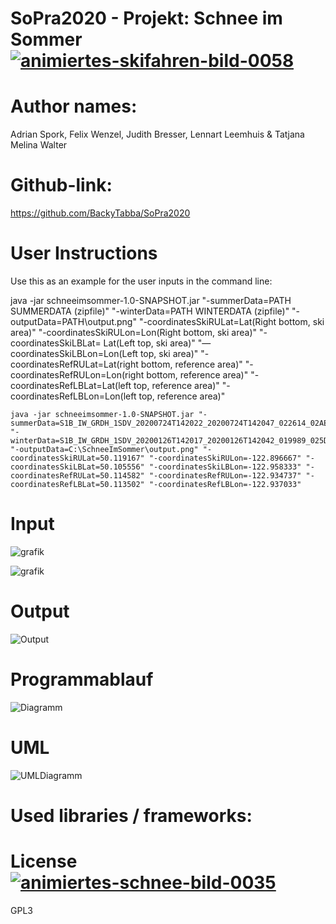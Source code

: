 # SoPra2020 - Projekt: Schnee im Sommer <a href="https://www.animierte-gifs.net/cat-skifahren-284.htm"><img src="https://www.animierte-gifs.net/data/media/284/animiertes-skifahren-bild-0058.gif" border="0" alt="animiertes-skifahren-bild-0058" /></a>

# Author names: 
Adrian Spork, Felix Wenzel, Judith Bresser, Lennart Leemhuis & Tatjana Melina Walter

# Github-link: 
https://github.com/BackyTabba/SoPra2020

# User Instructions
Use this as an example for the user inputs in the command line:


java -jar schneeimsommer-1.0-SNAPSHOT.jar "-summerData=PATH SUMMERDATA (zipfile)" "-winterData=PATH WINTERDATA (zipfile)" "-outputData=PATH\output.png" "-coordinatesSkiRULat=Lat(Right bottom, ski area)" "-coordinatesSkiRULon=Lon(Right bottom, ski area)" "-coordinatesSkiLBLat= Lat(Left top, ski area)" "—coordinatesSkiLBLon=Lon(Left top, ski area)" "-coordinatesRefRULat=Lat(right bottom, reference area)" "-coordinatesRefRULon=Lon(right bottom, reference area)" "-coordinatesRefLBLat=Lat(left top, reference area)" "-coordinatesRefLBLon=Lon(left top, reference area)"
```
java -jar schneeimsommer-1.0-SNAPSHOT.jar "-summerData=S1B_IW_GRDH_1SDV_20200724T142022_20200724T142047_022614_02AEB8_6071.zip" "-winterData=S1B_IW_GRDH_1SDV_20200126T142017_20200126T142042_019989_025D07_5276.zip" "-outputData=C:\SchneeImSommer\output.png" "-coordinatesSkiRULat=50.119167" "-coordinatesSkiRULon=-122.896667" "-coordinatesSkiLBLat=50.105556" "-coordinatesSkiLBLon=-122.958333" "-coordinatesRefRULat=50.114582" "-coordinatesRefRULon=-122.934737" "-coordinatesRefLBLat=50.113502" "-coordinatesRefLBLon=-122.937033"
```
# Input
![grafik](https://user-images.githubusercontent.com/61976163/96240093-c806b980-0fa0-11eb-9f20-3e553caff4fe.png)

![grafik](https://user-images.githubusercontent.com/61976163/96240152-d94fc600-0fa0-11eb-8e30-3f63d069d5da.png)

# Output
![Output](https://user-images.githubusercontent.com/61976163/96239892-88d86880-0fa0-11eb-84d3-b241c3f83ae8.jpeg)

# Programmablauf
![Diagramm](https://user-images.githubusercontent.com/61976163/96240359-19af4400-0fa1-11eb-8288-f7db7e5f6a5a.jpeg)

# UML
![UMLDiagramm](https://user-images.githubusercontent.com/61976163/96239406-f0da7f00-0f9f-11eb-9604-5084f45dcb9e.jpeg)

# Used libraries / frameworks: 

# License <a href="https://www.animierte-gifs.net/cat-schnee-619.htm"><img src="https://www.animierte-gifs.net/data/media/619/animiertes-schnee-bild-0035.gif" border="0" alt="animiertes-schnee-bild-0035" /></a>
GPL3

